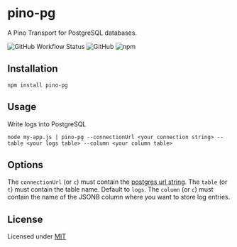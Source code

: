 # pino-pg
A Pino Transport for PostgreSQL databases.

![GitHub Workflow Status](https://img.shields.io/github/workflow/status/Xstoudi/pino-pg/Tests?label=tests&style=for-the-badge)
![GitHub](https://img.shields.io/github/license/Xstoudi/pino-pg?style=for-the-badge)
![npm](https://img.shields.io/npm/v/pino-pg?style=for-the-badge)

## Installation
```
npm install pino-pg
```

## Usage
Write logs into PostgreSQL
```
node my-app.js | pino-pg --connectionUrl <your connection string> --table <your logs table> --column <your column table>
```

## Options
The `connectionUrl` (or `c`) must contain the [postgres url string](https://node-postgres.com/features/connecting#Connection%20URI).
The `table` (or `t`) must contain the table name. Default to `logs`.
The `column` (or `c`) must contain the name of the JSONB column where you want to store log entries.

## License
Licensed under [MIT](https://github.com/Xstoudi/pino-pg/blob/master/LICENSE.md)
